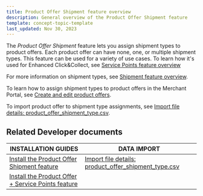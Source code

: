 ```yaml
---
title: Product Offer Shipment feature overview
description: General overview of the Product Offer Shipment feature
template: concept-topic-template
last_updated: Nov 30, 2023
---
```


<!-- Must be moved to base shop after product offers are decoupled from MP @Valerii Pravoslavnyi -->

The *Product Offer Shipment* feature lets you assign shipment types to product offers. Each product offer can have none, one, or multiple shipment types. This feature can be used for a variety of use cases.
To learn how it's used for Enhanced Click&Collect, see [Service Points feature overview](/docs/pbc/all/service-point-management/latest/unified-commerce/service-points-feature-overview.html)

For more information on shipment types, see [Shipment feature overview](/docs/pbc/all/carrier-management/latest/base-shop/shipment-feature-overview.html#shipment-type).

To learn how to assign shipment types to product offers in the Merchant Portal, see [Create and edit product offers](/docs/pbc/all/offer-management/latest/unified-commerce/unified-commerce-create-and-edit-product-offers.html).

To import product offer to shipment type assignments, see [Import file details: product_offer_shipment_type.csv](/docs/pbc/all/offer-management/latest/marketplace/import-and-export-data/import-file-details-product-offer-shipment-type.csv.html).

## Related Developer documents

| INSTALLATION GUIDES| DATA IMPORT |
| -------------- | - |
| [Install the Product Offer Shipment feature](/docs/pbc/all/offer-management/latest/marketplace/install-and-upgrade/install-features/install-the-product-offer-shipment-feature.html) |  [Import file details: product_offer_shipment_type.csv](/docs/pbc/all/offer-management/latest/marketplace/import-and-export-data/import-file-details-product-offer-shipment-type.csv.html)   |
| [Install the Product Offer + Service Points feature](/docs/pbc/all/offer-management/latest/unified-commerce/install-features/install-the-product-offer-service-points-feature.html) | |
